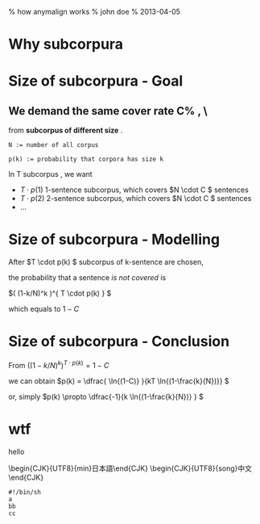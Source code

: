 % how anymalign works
% john doe
% 2013-04-05

# Why subcorpura

# Size of subcorpura - Goal

## We demand the same cover rate C% ,    \
from **subcorpus of different size** .

`N := number of all corpus`

`p(k) := probability that corpora has size k`

In T subcorpus , we want

- $T \cdot p(1)$ 1-sentence subcorpus, which covers $N \cdot C $ sentences
- $T \cdot p(2)$ 2-sentence subcorpus, which covers $N \cdot C $ sentences
- ...

# Size of subcorpura - Modelling

After $T \cdot p(k) $ subcorpus of k-sentence are chosen,

the probability that a sentence *is not covered* is

$( (1-k/N)^k )^{ T \cdot p(k) } $

which equals to $1 - C$

# Size of subcorpura - Conclusion

From $( (1-k/N)^k )^{ T \cdot p(k) } = 1 - C$

we can obtain $p(k) = \dfrac{ \ln{(1-C)} }{kT \ln{(1-\frac{k}{N})}} $

or, simply $p(k) \propto \dfrac{-1}{k \ln{(1-\frac{k}{N})} } $

# wtf

hello

\begin{CJK}{UTF8}{min}日本語\end{CJK}
\begin{CJK}{UTF8}{song}中文\end{CJK}

    #!/bin/sh
    a
    bb
    cc
